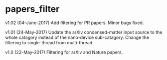 # papers_filter
v1.02 (04-June-2017)
Add filtering for PR papers.
Minor bugs fixed.

v1.01 (24-May-2017)
Update the arXiv condensed-matter input source to the whole catagory instead of the nano-device sub-catagory.
Change the filtering to single-thread from multi-thread.

v1.0 (22-May-2017)
Filtering for arXiv and Nature papers.
